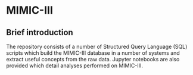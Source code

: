 # MIMIC-III

## Brief introduction

The repository consists of a number of Structured Query Language (SQL) scripts which build the MIMIC-III database in a number of systems and extract useful concepts from the raw data.
Jupyter notebooks are also provided which detail analyses performed on MIMIC-III.
